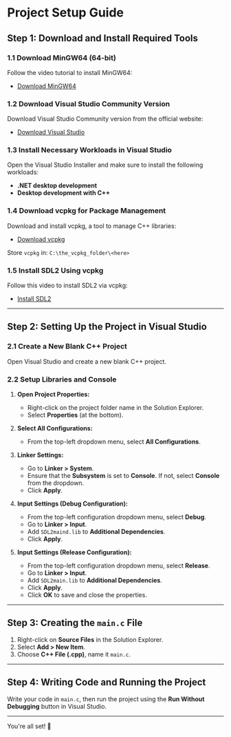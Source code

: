 # Project Setup Guide

## Step 1: Download and Install Required Tools

### 1.1 Download MinGW64 (64-bit)
Follow the video tutorial to install MinGW64:
- [Download MinGW64](https://youtu.be/qH-9UAsI9h8?si=exETwfP0_ZF_HKZa)

### 1.2 Download Visual Studio Community Version
Download Visual Studio Community version from the official website:
- [Download Visual Studio](https://visualstudio.microsoft.com/downloads/)

### 1.3 Install Necessary Workloads in Visual Studio
Open the Visual Studio Installer and make sure to install the following workloads:
- **.NET desktop development**
- **Desktop development with C++**

### 1.4 Download vcpkg for Package Management
Download and install vcpkg, a tool to manage C++ libraries:
- [Download vcpkg](https://github.com/microsoft/vcpkg)

Store `vcpkg` in: `C:\the_vcpkg_folder\<here>`

### 1.5 Install SDL2 Using vcpkg
Follow this video to install SDL2 via vcpkg:
- [Install SDL2](https://youtu.be/MTIUfkkbxSE?si=NFkwy1zaZH3t8s0k)

---

## Step 2: Setting Up the Project in Visual Studio

### 2.1 Create a New Blank C++ Project
Open Visual Studio and create a new blank C++ project.

### 2.2 Setup Libraries and Console

1. **Open Project Properties:**
   - Right-click on the project folder name in the Solution Explorer.
   - Select **Properties** (at the bottom).

2. **Select All Configurations:**
   - From the top-left dropdown menu, select **All Configurations**.

3. **Linker Settings:**
   - Go to **Linker > System**.
   - Ensure that the **Subsystem** is set to **Console**. If not, select **Console** from the dropdown.
   - Click **Apply**.

4. **Input Settings (Debug Configuration):**
   - From the top-left configuration dropdown menu, select **Debug**.
   - Go to **Linker > Input**.
   - Add `SDL2maind.lib` to **Additional Dependencies**.
   - Click **Apply**.

5. **Input Settings (Release Configuration):**
   - From the top-left configuration dropdown menu, select **Release**.
   - Go to **Linker > Input**.
   - Add `SDL2main.lib` to **Additional Dependencies**.
   - Click **Apply**.
   - Click **OK** to save and close the properties.

---

## Step 3: Creating the `main.c` File

1. Right-click on **Source Files** in the Solution Explorer.
2. Select **Add > New Item**.
3. Choose **C++ File (.cpp)**, name it `main.c`.

---

## Step 4: Writing Code and Running the Project

Write your code in `main.c`, then run the project using the **Run Without Debugging** button in Visual Studio.

---

You're all set! 🎉
